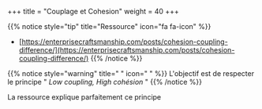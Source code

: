 +++
title = "Couplage et Cohesion"
weight = 40
+++

{{% notice style="tip" title="Ressource" icon="fa fa-icon" %}}
- [https://enterprisecraftsmanship.com/posts/cohesion-coupling-difference/](https://enterprisecraftsmanship.com/posts/cohesion-coupling-difference/)
{{% /notice %}}

{{% notice style="warning" title=" " icon=" " %}}
L'objectif est de respecter le principe " *Low coupling, High cohésion* "
{{% /notice %}}

La ressource explique parfaitement ce principe